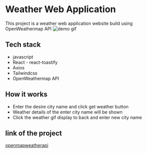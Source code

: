 # Weather Web Application

This project is a weather web application website build using OpenWeathermap API
![demo gif](https://media4.giphy.com/media/8Zes4m6sUgqnFodjgU/giphy.gif?cid=790b7611cfb9576167364b8a6341574f241f157bc27a7a7b&rid=giphy.gif&ct=g)

## Tech stack
- javascript
- React - react-toastify
- Axios
- Tailwindcss
- OpenWeathermap API

## How it works
- Enter the desire city name and click get weather button
- Weather details of the enter city name will be shown
- Click the weather gif display to back and enter new city name

## link of the project
[openmapweatherapi](openmapweatherapi.netlify.app)

